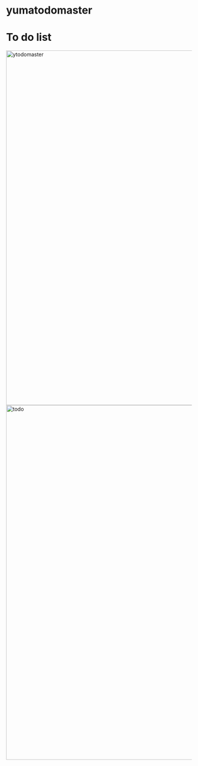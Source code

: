 # yumatodomaster

<h1>To do list </h1>
<img width="960" alt="ytodomaster" src="https://user-images.githubusercontent.com/50608342/57752193-35b31400-7723-11e9-9a01-d9d6928f68c6.PNG">


<img width="960" alt="todo" src="https://user-images.githubusercontent.com/50608342/57752684-ec63c400-7724-11e9-9d57-60cac9392af7.PNG">
